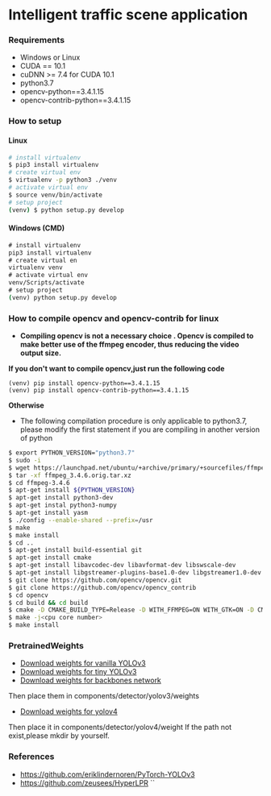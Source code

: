 # Intelligent traffic scene application
### Requirements

- Windows or Linux
- CUDA == 10.1
- cuDNN >= 7.4 for CUDA 10.1
- python3.7
- opencv-python==3.4.1.15
- opencv-contrib-python==3.4.1.15

### How to setup

#### Linux 

```bash
# install virtualenv
$ pip3 install virtualenv
# create virtual env
$ virtualenv -p python3 ./venv
# activate virtual env
$ source venv/bin/activate
# setup project
(venv) $ python setup.py develop
```

#### Windows (CMD)

```cmd
# install virtualenv
pip3 install virtualenv
# create virtual en
virtualenv venv
# activate virtual env
venv/Scripts/activate
# setup project
(venv) python setup.py develop
```

### How to compile opencv  and opencv-contrib for linux

- **Compiling opencv is not a necessary choice . Opencv is compiled to make better use of the ffmpeg encoder, thus reducing the video output size.**

**If you don't want to compile opencv,just run the following code**

```
(venv) pip install opencv-python==3.4.1.15
(venv) pip install opencv-contrib-python==3.4.1.15
````

**Otherwise**

- The following compilation procedure is only applicable to python3.7, please modify the first statement if you are compiling in another version of python

```bash
$ export PYTHON_VERSION="python3.7"
$ sudo -i
$ wget https://launchpad.net/ubuntu/+archive/primary/+sourcefiles/ffmpeg/7:3.4.6-0ubuntu0.18.04.1/ffmpeg_3.4.6.orig.tar.xz
$ tar -xf ffmpeg_3.4.6.orig.tar.xz
$ cd ffmpeg-3.4.6
$ apt-get install ${PYTHON_VERSION}
$ apt-get install python3-dev
$ apt-get instal python3-numpy
$ apt-get install yasm
$ ./config --enable-shared --prefix=/usr
$ make
$ make install
$ cd ..
$ apt-get install build-essential git
$ apt-get install cmake
$ apt-get install libavcodec-dev libavformat-dev libswscale-dev
$ apt-get install libgstreamer-plugins-base1.0-dev libgstreamer1.0-dev
$ git clone https://github.com/opencv/opencv.git
$ git clone https://github.com/opencv/opencv_contrib
$ cd opencv
$ cd build && cd build
$ cmake -D CMAKE_BUILD_TYPE=Release -D WITH_FFMPEG=ON WITH_GTK=ON -D CMAKE_INSTALL_PREFIX=/usr/local PYTHON3_EXECUTABLE = /usr/bin/python3 PYTHON_INCLUDE_DIR = /usr/include/python PYTHON_INCLUDE_DIR2 = /usr/include/x86_64-linux-gnu/${PYTHON_VERSION}m PYTHON_LIBRARY = /usr/lib/x86_64-linux-gnu/lib${PYTHON_VERSION}m.so PYTHON3_NUMPY_INCLUDE_DIRS = /usr/lib/python3/dist-packages/numpy/core/include/ -D OPENCV_ENABLE_NONFREE=ON -DOPENCV_EXTRA_MODULES_PATH=.../opencv_contrib/modules/ ..
$ make -j<cpu core number>
$ make install
```

### PretrainedWeights

- [Download weights for vanilla YOLOv3](https://pjreddie.com/media/files/yolov3.weights)
- [Download weights for tiny YOLOv3](https://pjreddie.com/media/files/yolov3-tiny.weights)
- [Download weights for backbones network](https://pjreddie.com/media/files/darknet53.conv.74)

Then place them in components/detector/yolov3/weights

- [Download weights for yolov4](https://github.com/AlexeyAB/darknet/releases/download/darknet_yolo_v3_optimal/yolov4.weights)

Then place it in components/detector/yolov4/weight
If the path not exist,please mkdir by yourself.

### References

- https://github.com/eriklindernoren/PyTorch-YOLOv3
- https://github.com/zeusees/HyperLPR
``